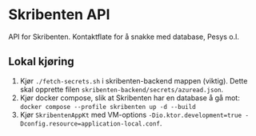 # Skribenten API
API for Skribenten. Kontaktflate for å snakke med database, Pesys o.l.

## Lokal kjøring
1. Kjør `./fetch-secrets.sh` i skribenten-backend mappen (viktig). Dette skal opprette filen `skribenten-backend/secrets/azuread.json`.
2. Kjør docker compose, slik at Skribenten har en database å gå mot: `docker compose --profile skribenten up -d --build`
3. Kjør `SkribentenAppKt` med VM-options `-Dio.ktor.development=true -Dconfig.resource=application-local.conf`.
